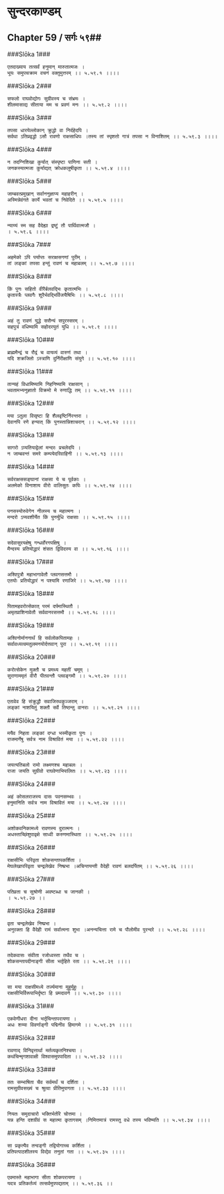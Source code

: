 सुन्दरकाण्डम्
===============================


## Chapter 59  / सर्गः ५९##


###Slōka 1###


    एतदाख्याय तत्सर्वं हनुमान् मारुतात्मजः ।
    भूयः समुपचक्राम वचनं वक्तुमुत्तरम् ।। ५.५९.१ ।।।।


###Slōka 2###


    सफलो राघवोद्योगः सुग्रीवस्य च संभ्रमः ।
    शीलमासाद्य सीताया मम च प्रवणं मनः ।। ५.५९.२ ।।।।


###Slōka 3###


    तपसा धारयेल्लोकान् क्रुद्धो वा निर्दहेदपि ।
    सर्वथा ऽतिप्रवृद्धो ऽसौ रावणो राक्षसाधिपः ।तस्य तां स्पृशतो गात्रं तपसा न विनाशितम् ।। ५.५९.३ ।।।।


###Slōka 4###


    न तदग्निशिखा कुर्यात् संस्पृष्टा पाणिना सती ।
    जनकस्यात्मजा कुर्याद्यत् क्रोधकलुषीकृता ।। ५.५९.४ ।।।।


###Slōka 5###


    जाम्बवत्प्रमुखान् सर्वाननुज्ञाप्य महाहरीन् ।
    अस्मिन्नेवंगते कार्ये भवतां च निवेदिते ।। ५.५९.५ ।।।।


###Slōka 6###


    न्याय्यं स्म सह वैदेह्या द्रष्टुं तौ पार्थिवात्मजौ ।
    । ५.५९.६ ।।।।


###Slōka 7###


    अहमेको ऽपि पर्याप्तः सराक्षसगणां पुरीम् ।
    तां लङ्कां तपसा हन्तुं रावणं च महाबलम् ।। ५.५९.७ ।।।।


###Slōka 8###


    किं पुनः सहितो वीरैर्बलवद्भिः कृतात्मभिः ।
    कृतास्त्रैः प्लवगैः शूरैर्भवद्भिर्विजयैषिभिः ।। ५.५९.८ ।।।।


###Slōka 9###


    अहं तु रावणं युद्धे ससैन्यं सपुरस्सरम् ।
    सहपुत्रं वधिष्यामि सहोदरयुतं युधि ।। ५.५९.९ ।।।।


###Slōka 10###


    ब्राह्ममैन्द्रं च रौद्रं च वायव्यं वारुणं तथा ।
    यदि शक्रजितो ऽस्त्राणि दुर्निरीक्षाणि संयुगे ।। ५.५९.१० ।।।।


###Slōka 11###


    तान्यहं विधामिष्यामि निहनिष्यामि राक्षसान् ।
    भवतामभ्यनुज्ञातो विक्रमो मे रुणाद्धि तम् ।। ५.५९.११ ।।।।


###Slōka 12###


    मया ऽतुला विसृष्टा हि शैलवृष्टिर्निरन्तरा ।
    देवानपि रणे हन्यात् किं पुनस्तान्निशाचरान् ।। ५.५९.१२ ।।।।


###Slōka 13###


    सागरो ऽप्यतियाद्वेलां मन्दरः प्रचलेदपि ।
    न जाम्बवन्तं समरे कम्पयेदरिवाहिनी ।। ५.५९.१३ ।।।।


###Slōka 14###


    सर्वराक्षससङ्घानां राक्षसा ये च पूर्वकाः ।
    अलमेको विनाशाय वीरो वालिसुतः कपिः ।। ५.५९.१४ ।।।।


###Slōka 15###


    पनसस्योरुवेगेन नीलस्य च महात्मनः ।
    मन्दरो ऽप्यवशीर्येत किं पुनर्युधि राक्षसाः ।। ५.५९.१५ ।।।।


###Slōka 16###


    सदेवासुरयक्षेषु गन्धर्वोरगपक्षिषु ।
    मैन्दस्य प्रतियोद्धारं शंसत द्विविदस्य वा ।। ५.५९.१६ ।।।।


###Slōka 17###


    अश्विपुत्रौ महाभागावेतौ प्लवगसत्तमौ ।
    एतयोः प्रतियोद्धारं न पश्यामि रणाजिरे ।। ५.५९.१७ ।।।।


###Slōka 18###


    पितामहवरोत्सेकात् परमं दर्पमास्थितौ ।
    अमृतप्राशिनावेतौ सर्ववानरसत्तमौ ।। ५.५९.१८ ।।।।


###Slōka 19###


    अश्विनोर्माननार्थं हि सर्वलोकपितामहः ।
    सर्वावध्यत्वमतुलमनयोर्दत्तवान् पुरा ।। ५.५९.१९ ।।।।


###Slōka 20###


    करोत्सेकेन मुक्तौ च प्रमथ्य महतीं चमूम् ।
    सुराणाममृतं वीरौ पीतवन्तौ प्लवङ्गमौ ।। ५.५९.२० ।।।।


###Slōka 21###


    एतावेव हि संक्रुद्धौ सवाजिरथकुञ्जराम् ।
    लङ्कां नाशयितुं शक्तौ सर्वे तिष्ठन्तु वानराः ।। ५.५९.२१ ।।।।


###Slōka 22###


    मयैव निहता लङ्कां दग्धा भस्मीकृता पुनः ।
    राजमार्गेषु सर्वत्र नाम विश्रावितं मया ।। ५.५९.२२ ।।।।


###Slōka 23###


    जयत्यतिबलो रामो लक्ष्मणश्च महाबलः ।
    राजा जयति सुग्रीवो राघवेणाभिपालितः ।। ५.५९.२३ ।।।।


###Slōka 24###


    अहं कोसलराजस्य दासः पवनसम्भवः ।
    हनुमानिति सर्वत्र नाम विश्रावितं मया ।। ५.५९.२४ ।।।।


###Slōka 25###


    अशोकवनिकामध्ये रावणस्य दुरात्मनः ।
    अधस्ताच्छिंशुपावृक्षे साध्वी करुणमास्थिता ।। ५.५९.२५ ।।।।


###Slōka 26###


    राक्षसीभिः परिवृता शोकसन्तापकर्शिता ।
    मेघलेखापरिवृता चन्द्रलेखेव निष्प्रभा ।अचिन्तयन्ती वैदेही रावणं बलदर्पितम् ।। ५.५९.२६ ।।।।


###Slōka 27###


    पतिव्रता च सुश्रोणी अवष्टब्धा च जानकी ।
    । ५.५९.२७ ।।


###Slōka 28###


    वृता चन्द्रलेखेव निष्प्रभा ।
    अनुरक्ता हि वैदेही रामं सर्वात्मना शुभा ।अनन्यचित्ता रामे च पौलोमीव पुरन्दरे ।। ५.५९.२८ ।।।।


###Slōka 29###


    तदेकवासः संवीता रजोध्वस्ता तथैव च ।
    शोकसन्तापदीनाङ्गी सीता भर्तृहिते रता ।। ५.५९.२९ ।।।।


###Slōka 30###


    सा मया राक्षसीमध्ये तर्ज्यमाना मुहुर्मुहुः ।
    राक्षसीभिर्विरूपाभिर्दृष्टा हि प्रमदावने ।। ५.५९.३० ।।।।


###Slōka 31###


    एकवेणीधरा दीना भर्तृचिन्तापरायणा ।
    अधः शय्या विवर्णाङ्गी पद्मिनीव हिमागमे ।। ५.५९.३१ ।।।।


###Slōka 32###


    रावणाद् विनिवृत्तार्था मर्तव्यकृतनिश्चया ।
    कथंचिन्मृगशावाक्षी विश्वासमुपपादिता ।। ५.५९.३२ ।।।।


###Slōka 33###


    ततः सम्भाषिता चैव सर्वमर्थं च दर्शिता ।
    रामसुग्रीवसख्यं च श्रुत्वा प्रीतिमुपागता ।। ५.५९.३३ ।।।।


###Slōka 34###


    नियतः समुदाचारो भक्तिर्भर्तरि चोत्तमा ।
    यन्न हन्ति दशग्रीवं स महात्मा कृतागसम् ।निमित्तमात्रं रामस्तु वधे तस्य भविष्यति ।। ५.५९.३४ ।।।।


###Slōka 35###


    सा प्रकृत्यैव तन्वङ्गी तद्वियोगाच्च कर्शिता ।
    प्रतिपत्पाठशीलस्य विद्येव तनुतां गता ।। ५.५९.३५ ।।।।


###Slōka 36###


    एवमास्ते महाभागा सीता शोकपरायणा ।
    यदत्र प्रतिकर्तव्यं तत्सर्वमुपपद्यताम् ।। ५.५९.३६ ।।


